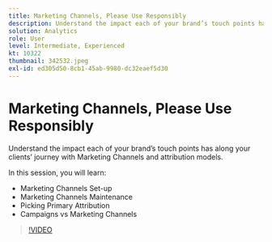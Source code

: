 ```yaml
---
title: Marketing Channels, Please Use Responsibly
description: Understand the impact each of your brand’s touch points has along your clients’ journey with Marketing Channels and attribution models.In this session, you wil… (Descriptions should be between 60 and 160 characters)
solution: Analytics
role: User
level: Intermediate, Experienced
kt: 10322
thumbnail: 342532.jpeg
exl-id: ed305d50-8cb1-45ab-9980-dc32eaef5d30
---
```

# Marketing Channels, Please Use Responsibly

Understand the impact each of your brand’s touch points has along your clients’ journey with Marketing Channels and attribution models.

In this session, you will learn:

* Marketing Channels Set-up
* Marketing Channels Maintenance
* Picking Primary Attribution
* Campaigns vs Marketing Channels

>[!VIDEO](https://video.tv.adobe.com/v/342532/?quality=12&learn=on)

